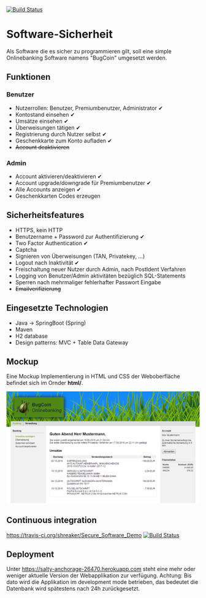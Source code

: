 [![Build Status](https://travis-ci.org/shreaker/Secure_Software_Demo.svg?branch=master)](https://travis-ci.org/shreaker/Secure_Software_Demo)

# Software-Sicherheit

Als Software die es sicher zu programmieren gilt, soll eine simple Onlinebanking Software namens "BugCoin" umgesetzt werden.

## Funktionen
### Benutzer
- Nutzerrollen: Benutzer, Premiumbenutzer, Administrator <html>&#10004;</html>
- Kontostand einsehen <html>&#10004;</html>
- Umsätze einsehen <html>&#10004;</html>
- Überweisungen tätigen <html>&#10004;</html>
- Registrierung durch Nutzer selbst <html>&#10004;</html>
- Geschenkkarte zum Konto aufladen <html>&#10004;</html>
- ~~Account deaktivieren~~

### Admin
- Account aktivieren/deaktivieren <html>&#10004;</html>
- Account upgrade/downgrade für Premiumbenutzer <html>&#10004;</html>
- Alle Accounts anzeigen <html>&#10004;</html>
- Geschenkkarten Codes erzeugen

## Sicherheitsfeatures
- HTTPS, kein HTTP
- Benutzername + Password zur Authentifizierung <html>&#10004;</html>
- Two Factor Authentication <html>&#10004;</html>
- Captcha
- Signieren von Überweisungen (TAN, Privatekey, ...)
- Logout nach Inaktivität <html>&#10004;</html>
- Freischaltung neuer Nutzer durch Admin, nach PostIdent Verfahren
- Logging von Benutzer/Admin aktivitäten bezüglich SQL-Statements
- Sperren nach mehrmaliger fehlerhafter Passwort Eingabe
- ~~Emailverifizierung~~

## Eingesetzte Technologien
- Java -> SpringBoot (Spring)
- Maven
- H2 database
- Design patterns: MVC + Table Data Gateway

## Mockup
Eine Mockup Implementierung in HTML und CSS der Weboberfläche befindet sich im Ornder **html/**.

![Mockup of Webapplication](docs/readme/mockup_webapp.png)

## Continuous integration   
https://travis-ci.org/shreaker/Secure_Software_Demo [![Build Status](https://travis-ci.org/shreaker/Secure_Software_Demo.svg?branch=master)](https://travis-ci.org/shreaker/Secure_Software_Demo)

## Deployment
Unter https://salty-anchorage-26470.herokuapp.com steht eine mehr oder weniger aktuelle Version der Webapplikation zur verfügung. Achtung: Bis dato wird die Applikation im development mode betrieben, das bedeutet die Datenbank wird spätestens nach 24h zurückgesetzt.
